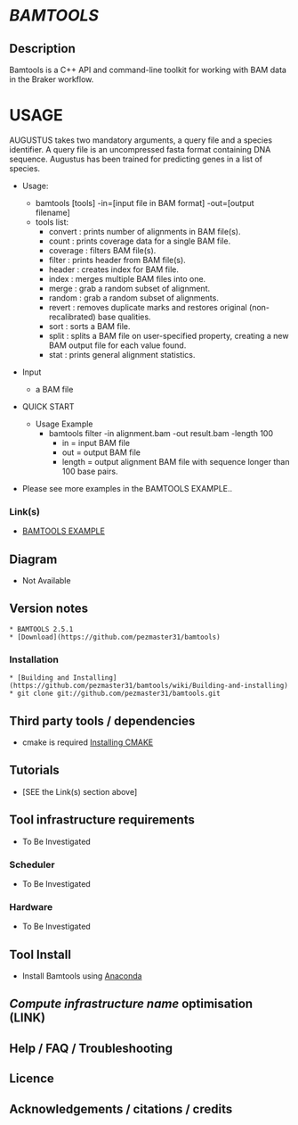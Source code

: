 # *BAMTOOLS*

## Description
Bamtools is a C++ API and command-line toolkit for working with BAM data in the Braker workflow.
# USAGE
AUGUSTUS takes two mandatory arguments, a query file and a species identifier. A query file is an uncompressed fasta format containing DNA sequence. Augustus has been trained for predicting genes in a list of species. 

* Usage:
  * bamtools [tools] -in=[input file in BAM format] -out=[output filename]
  * tools list:
  	* convert  : prints number of alignments in BAM file(s).
	* count    : prints coverage data for a single BAM file.
	* coverage : filters BAM file(s).
	* filter   : prints header from BAM file(s).
	* header   : creates index for BAM file.
	* index    : merges multiple BAM files into one.
	* merge    : grab a random subset of alignment.
	* random   : grab a random subset of alignments.
	* revert   : removes duplicate marks and restores original (non-recalibrated) base qualities.
	* sort     : sorts a BAM file.
	* split    : splits a BAM file on user-specified property, creating a new BAM output file for each value found.
	* stat     : prints general alignment statistics.


* Input  
  * a BAM file 
* QUICK START 
  * Usage Example
  	* bamtools filter -in alignment.bam -out result.bam -length 100
		* in     = input BAM file
		* out    = output BAM file
		* length = output alignment BAM file with sequence longer than 100 base pairs.

- Please see more examples in the BAMTOOLS EXAMPLE..


### Link(s)
  * [BAMTOOLS EXAMPLE](https://hcc.unl.edu/docs/applications/app_specific/bioinformatics_tools/data_manipulation_tools/bamtools/running_bamtools_commands/)


## Diagram
   * Not Available

## Version notes
    * BAMTOOLS 2.5.1
	* [Download](https://github.com/pezmaster31/bamtools)

### Installation
    * [Building and Installing](https://github.com/pezmaster31/bamtools/wiki/Building-and-installing)
	* git clone git://github.com/pezmaster31/bamtools.git

## Third party tools / dependencies
   * cmake is required [Installing CMAKE](https://cmake.org/install/)

## Tutorials
   * [SEE the Link(s) section above]

## Tool infrastructure requirements
   * To Be Investigated

### Scheduler
   * To Be Investigated

### Hardware
   * To Be Investigated

## Tool Install
   * Install Bamtools using [Anaconda](https://anaconda.org/bioconda/bamtools)

## *Compute infrastructure name* optimisation (**LINK**)

## Help / FAQ / Troubleshooting

## Licence

## Acknowledgements / citations / credits

